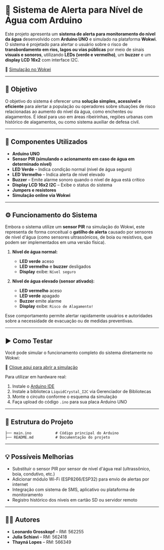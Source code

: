 


# 🌊 Sistema de Alerta para Nível de Água com Arduino

Este projeto apresenta um **sistema de alerta para monitoramento do nível da água** desenvolvido com **Arduino UNO** e simulado na plataforma **Wokwi**. O sistema é projetado para alertar o usuário sobre o risco de **transbordamento em rios, lagos ou vias públicas** por meio de sinais **visuais e sonoros**, utilizando **LEDs (verde e vermelho)**, um **buzzer** e um **display LCD 16x2** com interface I2C.

🔗 [Simulação no Wokwi](https://wokwi.com/projects/432217472355232769)

---

## 📌 Objetivo

O objetivo do sistema é oferecer uma **solução simples, acessível e eficiente** para alertar a população ou operadores sobre situações de risco relacionadas ao aumento do nível da água, como enchentes ou alagamentos. É ideal para uso em áreas ribeirinhas, regiões urbanas com histórico de alagamentos, ou como sistema auxiliar de defesa civil.

---

## 🔧 Componentes Utilizados

* **Arduino UNO**
* **Sensor PIR (simulando o acionamento em caso de água em determinado nível)**
* **LED Verde** – Indica condição normal (nível de água seguro)
* **LED Vermelho** – Indica alerta de nível elevado
* **Buzzer** – Emite alarme sonoro quando o nível de água está crítico
* **Display LCD 16x2 I2C** – Exibe o status do sistema
* **Jumpers e resistores**
* **Simulação online via Wokwi**

---

## ⚙️ Funcionamento do Sistema

Embora o sistema utilize um **sensor PIR** na simulação do Wokwi, este representa de forma conceitual o **gatilho de alerta** causado por sensores de nível d'água (como sensores ultrassônicos, de boia ou resistivos, que podem ser implementados em uma versão física).

1. **Nível de água normal:**

   * **LED verde** aceso
   * **LED vermelho** e **buzzer** desligados
   * **Display** exibe: `Nível seguro`

2. **Nível de água elevado (sensor ativado):**

   * **LED vermelho** aceso
   * **LED verde** apagado
   * **Buzzer** emite alarme
   * **Display** exibe: `Risco de Alagamento!`

Esse comportamento permite alertar rapidamente usuários e autoridades sobre a necessidade de evacuação ou de medidas preventivas.

---

## ▶️ Como Testar

Você pode simular o funcionamento completo do sistema diretamente no Wokwi:

🔗 [Clique aqui para abrir a simulação](https://wokwi.com/projects/432217472355232769)

Para utilizar em hardware real:

1. Instale o [Arduino IDE](https://www.arduino.cc/en/software)
2. Instale a biblioteca `LiquidCrystal_I2C` via Gerenciador de Bibliotecas
3. Monte o circuito conforme o esquema da simulação
4. Faça upload do código `.ino` para sua placa Arduino UNO

---

## 📁 Estrutura do Projeto

```
├── main.ino           # Código principal do Arduino
├── README.md          # Documentação do projeto
```

---

## 💡 Possíveis Melhorias

* Substituir o sensor PIR por sensor de nível d'água real (ultrassônico, boia, condutivo, etc.)
* Adicionar módulo Wi-Fi (ESP8266/ESP32) para envio de alertas por internet
* Integração com sistema de SMS, aplicativo ou plataforma de monitoramento
* Registro histórico dos níveis em cartão SD ou servidor remoto

---

## 👨‍💻 Autores

* **Leonardo Grosskopf** – RM: 562255
* **Julia Schiavi** – RM: 562418
* **Thayná Lopes** – RM: 566349



